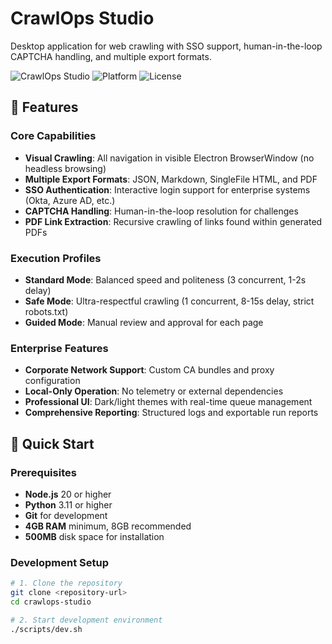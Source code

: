 # CrawlOps Studio

Desktop application for web crawling with SSO support, human-in-the-loop CAPTCHA handling, and multiple export formats.

![CrawlOps Studio](https://img.shields.io/badge/Version-1.0.0-blue.svg)
![Platform](https://img.shields.io/badge/Platform-Windows%20%7C%20macOS%20%7C%20Linux-lightgrey.svg)
![License](https://img.shields.io/badge/License-Enterprise-orange.svg)

## 🌟 Features

### Core Capabilities
- **Visual Crawling**: All navigation in visible Electron BrowserWindow (no headless browsing)
- **Multiple Export Formats**: JSON, Markdown, SingleFile HTML, and PDF
- **SSO Authentication**: Interactive login support for enterprise systems (Okta, Azure AD, etc.)
- **CAPTCHA Handling**: Human-in-the-loop resolution for challenges
- **PDF Link Extraction**: Recursive crawling of links found within generated PDFs

### Execution Profiles
- **Standard Mode**: Balanced speed and politeness (3 concurrent, 1-2s delay)
- **Safe Mode**: Ultra-respectful crawling (1 concurrent, 8-15s delay, strict robots.txt)
- **Guided Mode**: Manual review and approval for each page

### Enterprise Features
- **Corporate Network Support**: Custom CA bundles and proxy configuration
- **Local-Only Operation**: No telemetry or external dependencies
- **Professional UI**: Dark/light themes with real-time queue management
- **Comprehensive Reporting**: Structured logs and exportable run reports

## 🚀 Quick Start

### Prerequisites

- **Node.js** 20 or higher
- **Python** 3.11 or higher  
- **Git** for development
- **4GB RAM** minimum, 8GB recommended
- **500MB** disk space for installation

### Development Setup

```bash
# 1. Clone the repository
git clone <repository-url>
cd crawlops-studio

# 2. Start development environment
./scripts/dev.sh
